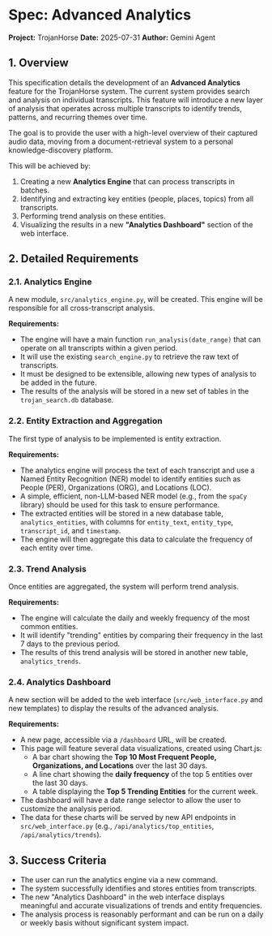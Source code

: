# Spec: Advanced Analytics

**Project:** TrojanHorse
**Date:** 2025-07-31
**Author:** Gemini Agent

## 1. Overview

This specification details the development of an **Advanced Analytics** feature for the TrojanHorse system. The current system provides search and analysis on individual transcripts. This feature will introduce a new layer of analysis that operates across multiple transcripts to identify trends, patterns, and recurring themes over time.

The goal is to provide the user with a high-level overview of their captured audio data, moving from a document-retrieval system to a personal knowledge-discovery platform.

This will be achieved by:
1.  Creating a new **Analytics Engine** that can process transcripts in batches.
2.  Identifying and extracting key entities (people, places, topics) from all transcripts.
3.  Performing trend analysis on these entities.
4.  Visualizing the results in a new **"Analytics Dashboard"** section of the web interface.

## 2. Detailed Requirements

### 2.1. Analytics Engine

A new module, `src/analytics_engine.py`, will be created. This engine will be responsible for all cross-transcript analysis.

**Requirements:**
-   The engine will have a main function `run_analysis(date_range)` that can operate on all transcripts within a given period.
-   It will use the existing `search_engine.py` to retrieve the raw text of transcripts.
-   It must be designed to be extensible, allowing new types of analysis to be added in the future.
-   The results of the analysis will be stored in a new set of tables in the `trojan_search.db` database.

### 2.2. Entity Extraction and Aggregation

The first type of analysis to be implemented is entity extraction.

**Requirements:**
-   The analytics engine will process the text of each transcript and use a Named Entity Recognition (NER) model to identify entities such as People (PER), Organizations (ORG), and Locations (LOC).
-   A simple, efficient, non-LLM-based NER model (e.g., from the `spaCy` library) should be used for this task to ensure performance.
-   The extracted entities will be stored in a new database table, `analytics_entities`, with columns for `entity_text`, `entity_type`, `transcript_id`, and `timestamp`.
-   The engine will then aggregate this data to calculate the frequency of each entity over time.

### 2.3. Trend Analysis

Once entities are aggregated, the system will perform trend analysis.

**Requirements:**
-   The engine will calculate the daily and weekly frequency of the most common entities.
-   It will identify "trending" entities by comparing their frequency in the last 7 days to the previous period.
-   The results of this trend analysis will be stored in another new table, `analytics_trends`.

### 2.4. Analytics Dashboard

A new section will be added to the web interface (`src/web_interface.py` and new templates) to display the results of the advanced analysis.

**Requirements:**
-   A new page, accessible via a `/dashboard` URL, will be created.
-   This page will feature several data visualizations, created using Chart.js:
    -   A bar chart showing the **Top 10 Most Frequent People, Organizations, and Locations** over the last 30 days.
    -   A line chart showing the **daily frequency** of the top 5 entities over the last 30 days.
    -   A table displaying the **Top 5 Trending Entities** for the current week.
-   The dashboard will have a date range selector to allow the user to customize the analysis period.
-   The data for these charts will be served by new API endpoints in `src/web_interface.py` (e.g., `/api/analytics/top_entities`, `/api/analytics/trends`).

## 3. Success Criteria

-   The user can run the analytics engine via a new command.
-   The system successfully identifies and stores entities from transcripts.
-   The new "Analytics Dashboard" in the web interface displays meaningful and accurate visualizations of trends and entity frequencies.
-   The analysis process is reasonably performant and can be run on a daily or weekly basis without significant system impact.
